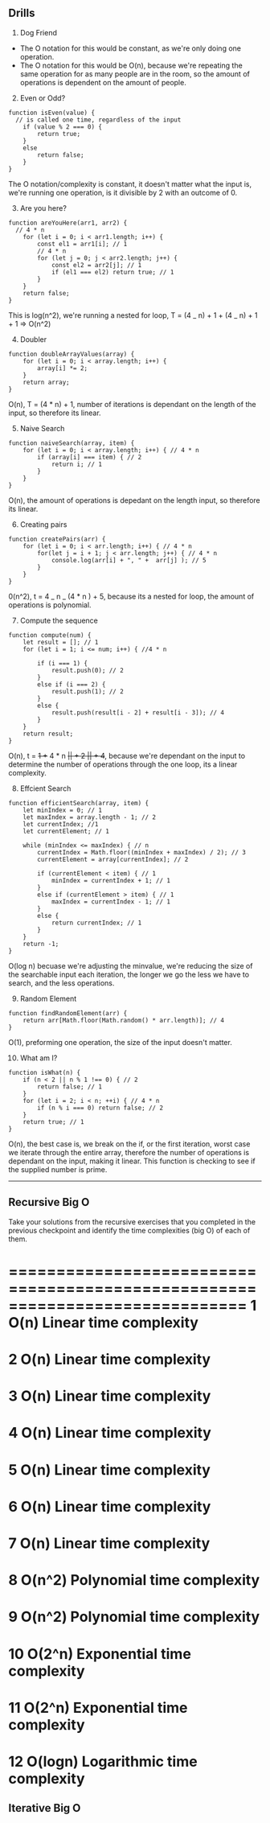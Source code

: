 ## Drills

1. Dog Friend

- The O notation for this would be constant, as we're only doing one operation.
- The O notation for this would be O(n), because we're repeating the same operation for as many people are in the room, so the amount of operations is dependent on the amount of people.

2.  Even or Odd?

```
function isEven(value) {
  // is called one time, regardless of the input
    if (value % 2 === 0) {
        return true;
    }
    else
        return false;
    }
}
```

The O notation/complexity is constant, it doesn't matter what the input is, we're running one operation, is it divisible by 2 with an outcome of 0.

3. Are you here?

```
function areYouHere(arr1, arr2) {
  // 4 * n
    for (let i = 0; i < arr1.length; i++) {
        const el1 = arr1[i]; // 1
        // 4 * n
        for (let j = 0; j < arr2.length; j++) {
            const el2 = arr2[j]; // 1
            if (el1 === el2) return true; // 1
        }
    }
    return false;
}
```

This is log(n^2), we're running a nested for loop, T = (4 _ n) + 1 + (4 _ n) + 1 + 1 => O(n^2)

4. Doubler

```
function doubleArrayValues(array) {
    for (let i = 0; i < array.length; i++) {
        array[i] *= 2;
    }
    return array;
}
```

O(n), T = (4 \* n) + 1, number of iterations is dependant on the length of the input, so therefore its linear.

5. Naive Search

```
function naiveSearch(array, item) {
    for (let i = 0; i < array.length; i++) { // 4 * n
        if (array[i] === item) { // 2
            return i; // 1
        }
    }
}
```

O(n), the amount of operations is depedant on the length input, so therefore its linear.

6. Creating pairs

```
function createPairs(arr) {
    for (let i = 0; i < arr.length; i++) { // 4 * n
        for(let j = i + 1; j < arr.length; j++) { // 4 * n
            console.log(arr[i] + ", " +  arr[j] ); // 5
        }
    }
}
```

0(n^2), t = 4 _ n _ (4 \* n ) + 5, because its a nested for loop, the amount of operations is polynomial.

7. Compute the sequence

```
function compute(num) {
    let result = []; // 1
    for (let i = 1; i <= num; i++) { //4 * n

        if (i === 1) {
            result.push(0); // 2
        }
        else if (i === 2) {
            result.push(1); // 2
        }
        else {
            result.push(result[i - 2] + result[i - 3]); // 4
        }
    }
    return result;
}
```

O(n), t = ~~1 +~~ 4 \* n ~~|| + 2 || + 4~~, because we're dependant on the input to determine the number of operations through the one loop, its a linear complexity.

8. Effcient Search

```
function efficientSearch(array, item) {
    let minIndex = 0; // 1
    let maxIndex = array.length - 1; // 2
    let currentIndex; //1
    let currentElement; // 1

    while (minIndex <= maxIndex) { // n
        currentIndex = Math.floor((minIndex + maxIndex) / 2); // 3
        currentElement = array[currentIndex]; // 2

        if (currentElement < item) { // 1
            minIndex = currentIndex + 1; // 1
        }
        else if (currentElement > item) { // 1
            maxIndex = currentIndex - 1; // 1
        }
        else {
            return currentIndex; // 1
        }
    }
    return -1;
}
```

O(log n) becuase we're adjusting the minvalue, we're reducing the size of the searchable input each iteration, the longer we go the less we have to search, and the less operations.

9. Random Element

```
function findRandomElement(arr) {
    return arr[Math.floor(Math.random() * arr.length)]; // 4
}
```

O(1), preforming one operation, the size of the input doesn't matter.

10. What am I?

```
function isWhat(n) {
    if (n < 2 || n % 1 !== 0) { // 2
        return false; // 1
    }
    for (let i = 2; i < n; ++i) { // 4 * n
        if (n % i === 0) return false; // 2
    }
    return true; // 1
}
```

O(n), the best case is, we break on the if, or the first iteration, worst case we iterate through the entire array, therefore the number of operations is dependant on the input, making it linear. This function is checking to see if the supplied number is prime.

---

## Recursive Big O

Take your solutions from the recursive exercises that you
completed in the previous checkpoint and identify the time
complexities (big O) of each of them.

=============================================================================
1
O(n) Linear time complexity
=============================================================================
2
O(n) Linear time complexity
=============================================================================
3
O(n) Linear time complexity
=============================================================================
4
O(n) Linear time complexity
=============================================================================
5
O(n) Linear time complexity
=============================================================================
6
O(n) Linear time complexity
=============================================================================
7
O(n) Linear time complexity
=============================================================================
8
O(n^2) Polynomial time complexity
=============================================================================
9
O(n^2) Polynomial time complexity
=============================================================================
10
O(2^n) Exponential time complexity
=============================================================================
11
O(2^n) Exponential time complexity
=============================================================================
12
O(logn) Logarithmic time complexity
=============================================================================

## Iterative Big O
